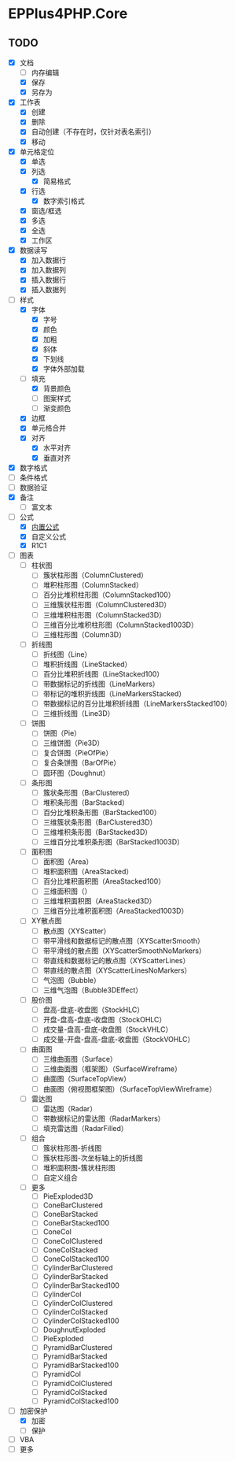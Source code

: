 # EPPlus4PHP.Core

## TODO

- [x] 文档
  - [ ] 内存编辑
  - [x] 保存
  - [x] 另存为
- [x] 工作表
  - [x] 创建
  - [x] 删除
  - [x] 自动创建（不存在时，仅针对表名索引）
  - [x] 移动
- [x] 单元格定位
  - [x] 单选
  - [x] 列选
    - [x] 简易格式
  - [x] 行选
    - [x] 数字索引格式
  - [x] 窗选/框选
  - [x] 多选
  - [x] 全选
  - [x] 工作区
- [x] 数据读写
  - [x] 加入数据行
  - [x] 加入数据列
  - [x] 插入数据行
  - [x] 插入数据列
- [ ] 样式
  - [x] 字体
    - [x] 字号
    - [x] 颜色
    - [x] 加粗
    - [x] 斜体
    - [x] 下划线
    - [x] 字体外部加载
  - [ ] 填充
    - [x] 背景颜色
    - [ ] 图案样式
    - [ ] 渐变颜色
  - [x] 边框
  - [x] 单元格合并
  - [x] 对齐
    - [x] 水平对齐
    - [x] 垂直对齐
- [x] 数字格式
- [ ] 条件格式
- [ ] 数据验证
- [x] 备注
  - [ ] 富文本
- [ ] 公式
  - [x] [内置公式](supported-builtin-functions.md)
  - [x] 自定义公式
  - [x] R1C1
- [ ] 图表
  - [ ] 柱状图
    - [ ] 簇状柱形图（ColumnClustered）
    - [ ] 堆积柱形图（ColumnStacked）
    - [ ] 百分比堆积柱形图（ColumnStacked100）
    - [ ] 三维簇状柱形图（ColumnClustered3D）
    - [ ] 三维堆积柱形图（ColumnStacked3D）
    - [ ] 三维百分比堆积柱形图（ColumnStacked1003D）
    - [ ] 三维柱形图（Column3D）
  - [ ] 折线图
    - [ ] 折线图（Line）
    - [ ] 堆积折线图（LineStacked）
    - [ ] 百分比堆积折线图（LineStacked100）
    - [ ] 带数据标记的折线图（LineMarkers）
    - [ ] 带标记的堆积折线图（LineMarkersStacked）
    - [ ] 带数据标记的百分比堆积折线图（LineMarkersStacked100）
    - [ ] 三维折线图（Line3D）
  - [ ] 饼图
    - [ ] 饼图（Pie）
    - [ ] 三维饼图（Pie3D）
    - [ ] 复合饼图（PieOfPie）
    - [ ] 复合条饼图（BarOfPie）
    - [ ] 圆环图（Doughnut）
  - [ ] 条形图
    - [ ] 簇状条形图（BarClustered）
    - [ ] 堆积条形图（BarStacked）
    - [ ] 百分比堆积条形图（BarStacked100）
    - [ ] 三维簇状条形图（BarClustered3D）
    - [ ] 三维堆积条形图（BarStacked3D）
    - [ ] 三维百分比堆积条形图（BarStacked1003D）
  - [ ] 面积图
    - [ ] 面积图（Area）
    - [ ] 堆积面积图（AreaStacked）
    - [ ] 百分比堆积面积图（AreaStacked100）
    - [ ] 三维面积图（）
    - [ ] 三维堆积面积图（AreaStacked3D）
    - [ ] 三维百分比堆积面积图（AreaStacked1003D）
  - [ ] XY散点图
    - [ ] 散点图（XYScatter）
    - [ ] 带平滑线和数据标记的散点图（XYScatterSmooth）
    - [ ] 带平滑线的散点图（XYScatterSmoothNoMarkers）
    - [ ] 带直线和数据标记的散点图（XYScatterLines）
    - [ ] 带直线的散点图（XYScatterLinesNoMarkers）
    - [ ] 气泡图（Bubble）
    - [ ] 三维气泡图（Bubble3DEffect）
  - [ ] 股价图
    - [ ] 盘高-盘底-收盘图（StockHLC）
    - [ ] 开盘-盘高-盘底-收盘图（StockOHLC）
    - [ ] 成交量-盘高-盘底-收盘图（StockVHLC）
    - [ ] 成交量-开盘-盘高-盘底-收盘图（StockVOHLC）
  - [ ] 曲面图
    - [ ] 三维曲面图（Surface）
    - [ ] 三维曲面图（框架图）（SurfaceWireframe）
    - [ ] 曲面图（SurfaceTopView）
    - [ ] 曲面图（俯视图框架图）（SurfaceTopViewWireframe）
  - [ ] 雷达图
    - [ ] 雷达图（Radar）
    - [ ] 带数据标记的雷达图（RadarMarkers）
    - [ ] 填充雷达图（RadarFilled）
  - [ ] 组合
    - [ ] 簇状柱形图-折线图
    - [ ] 簇状柱形图-次坐标轴上的折线图
    - [ ] 堆积面积图-簇状柱形图
    - [ ] 自定义组合
  - [ ] 更多
    - [ ] PieExploded3D
    - [ ] ConeBarClustered
    - [ ] ConeBarStacked
    - [ ] ConeBarStacked100
    - [ ] ConeCol
    - [ ] ConeColClustered
    - [ ] ConeColStacked
    - [ ] ConeColStacked100
    - [ ] CylinderBarClustered
    - [ ] CylinderBarStacked
    - [ ] CylinderBarStacked100
    - [ ] CylinderCol
    - [ ] CylinderColClustered
    - [ ] CylinderColStacked
    - [ ] CylinderColStacked100
    - [ ] DoughnutExploded
    - [ ] PieExploded
    - [ ] PyramidBarClustered
    - [ ] PyramidBarStacked
    - [ ] PyramidBarStacked100
    - [ ] PyramidCol
    - [ ] PyramidColClustered
    - [ ] PyramidColStacked
    - [ ] PyramidColStacked100
- [ ] 加密保护
  - [x] 加密
  - [ ] 保护
- [ ] VBA
- [ ] 更多
